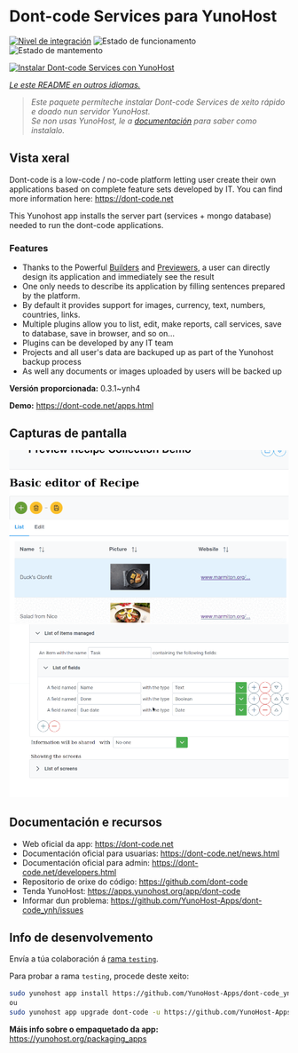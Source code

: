<!--
NOTA: Este README foi creado automáticamente por <https://github.com/YunoHost/apps/tree/master/tools/readme_generator>
NON debe editarse manualmente.
-->

# Dont-code Services para YunoHost

[![Nivel de integración](https://dash.yunohost.org/integration/dont-code.svg)](https://dash.yunohost.org/appci/app/dont-code) ![Estado de funcionamento](https://ci-apps.yunohost.org/ci/badges/dont-code.status.svg) ![Estado de mantemento](https://ci-apps.yunohost.org/ci/badges/dont-code.maintain.svg)

[![Instalar Dont-code Services con YunoHost](https://install-app.yunohost.org/install-with-yunohost.svg)](https://install-app.yunohost.org/?app=dont-code)

*[Le este README en outros idiomas.](./ALL_README.md)*

> *Este paquete permíteche instalar Dont-code Services de xeito rápido e doado nun servidor YunoHost.*  
> *Se non usas YunoHost, le a [documentación](https://yunohost.org/install) para saber como instalalo.*

## Vista xeral

Dont-code is a low-code / no-code platform letting user create their own applications based on complete feature sets developed by IT.
You can find more information here: https://dont-code.net

This Yunohost app installs the server part (services + mongo database) needed to run the dont-code applications.

### Features

- Thanks to the Powerful [Builders](https://dont-code.net/ide-ui) and [Previewers](https://dont-code.net/ide-ui), a user can directly design its application and immediately see the result
- One only needs to describe its application by filling sentences prepared by the platform.
- By default it provides support for images, currency, text, numbers, countries, links.
- Multiple plugins allow you to list, edit, make reports, call services, save to database, save in browser, and so on...
- Plugins can be developed by any IT team
- Projects and all user's data are backuped up as part of the Yunohost backup process
- As well any documents or images uploaded by users will be backed up


**Versión proporcionada:** 0.3.1~ynh4

**Demo:** <https://dont-code.net/apps.html>

## Capturas de pantalla

![Captura de pantalla de Dont-code Services](./doc/screenshots/previewer.gif)
![Captura de pantalla de Dont-code Services](./doc/screenshots/ide.gif)

## Documentación e recursos

- Web oficial da app: <https://dont-code.net>
- Documentación oficial para usuarias: <https://dont-code.net/news.html>
- Documentación oficial para admin: <https://dont-code.net/developers.html>
- Repositorio de orixe do código: <https://github.com/dont-code>
- Tenda YunoHost: <https://apps.yunohost.org/app/dont-code>
- Informar dun problema: <https://github.com/YunoHost-Apps/dont-code_ynh/issues>

## Info de desenvolvemento

Envía a túa colaboración á [rama `testing`](https://github.com/YunoHost-Apps/dont-code_ynh/tree/testing).

Para probar a rama `testing`, procede deste xeito:

```bash
sudo yunohost app install https://github.com/YunoHost-Apps/dont-code_ynh/tree/testing --debug
ou
sudo yunohost app upgrade dont-code -u https://github.com/YunoHost-Apps/dont-code_ynh/tree/testing --debug
```

**Máis info sobre o empaquetado da app:** <https://yunohost.org/packaging_apps>
